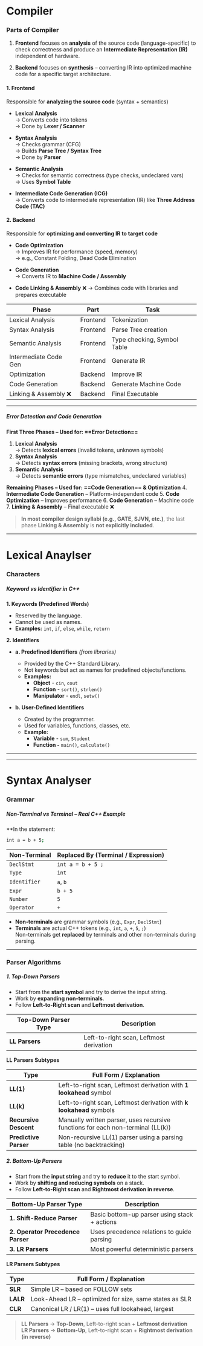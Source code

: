 
# Compiler

### Parts of Compiler

1. **Frontend** focuses on **analysis** of the source code (language-specific) to check correctness and produce an **Intermediate Representation (IR)** independent of hardware.

2. **Backend** focuses on **synthesis** – converting IR into optimized machine code for a specific target architecture.

#### 1. **Frontend**

Responsible for **analyzing the source code** (syntax + semantics)

- **Lexical Analysis**  
    → Converts code into tokens  
    → Done by **Lexer / Scanner**
    
- **Syntax Analysis**  
    → Checks grammar (CFG)  
    → Builds **Parse Tree / Syntax Tree**  
    → Done by **Parser**
    
- **Semantic Analysis**  
    → Checks for semantic correctness (type checks, undeclared vars)  
    → Uses **Symbol Table**
    
- **Intermediate Code Generation (ICG)**  
    → Converts code to intermediate representation (IR) like **Three Address Code (TAC)**
    
#### 2. **Backend**

Responsible for **optimizing and converting IR to target code**

- **Code Optimization**  
    → Improves IR for performance (speed, memory)  
    → e.g., Constant Folding, Dead Code Elimination
    
- **Code Generation**  
    → Converts IR to **Machine Code / Assembly**
    
- **Code Linking & Assembly**   ❌
    → Combines code with libraries and prepares executable
    
| Phase                 | Part     | Task                        |
| --------------------- | -------- | --------------------------- |
| Lexical Analysis      | Frontend | Tokenization                |
| Syntax Analysis       | Frontend | Parse Tree creation         |
| Semantic Analysis     | Frontend | Type checking, Symbol Table |
| Intermediate Code Gen | Frontend | Generate IR                 |
| Optimization          | Backend  | Improve IR                  |
| Code Generation       | Backend  | Generate Machine Code       |
| Linking & Assembly ❌  | Backend  | Final Executable            |


---

##### **Error Detection and Code Generation**

**First Three Phases – Used for: ==Error Detection==**
1. **Lexical Analysis**  
    → Detects **lexical errors** (invalid tokens, unknown symbols)
2. **Syntax Analysis**  
    → Detects **syntax errors** (missing brackets, wrong structure)
3. **Semantic Analysis**  
    → Detects **semantic errors** (type mismatches, undeclared variables)
    
**Remaining Phases – Used for: ==Code Generation== & Optimization**
4. **Intermediate Code Generation** – Platform-independent code
5. **Code Optimization** – Improves performance
6. **Code Generation** – Machine code
7. **Linking & Assembly** – Final executable  ❌


> **In most compiler design syllabi (e.g., GATE, SJVN, etc.)**, the last phase **Linking & Assembly** is **not explicitly included**.

---
# Lexical Anaylser

### Characters

##### **Keyword vs Identifier in C++**

**1. Keywords (Predefined Words)**
- Reserved by the language.
- Cannot be used as names.
- **Examples:** `int`, `if`, `else`, `while`, `return`
    

**2. Identifiers**

- **a. Predefined Identifiers** _(from libraries)_
	- Provided by the C++ Standard Library.
	- Not keywords but act as names for predefined objects/functions.
    - **Examples:**
	    - **Object** - `cin`, `cout`
	    - **Function** - `sort()`, `strlen()`
	    - **Manipulator** - `endl`, `setw()`

- **b. User-Defined Identifiers**
	- Created by the programmer.    
	- Used for variables, functions, classes, etc.
	- **Example:**
		- **Variable** - `sum`, `Student`
		- **Function -** `main()`, `calculate()`

---
---

# Syntax Analyser

### Grammar

##### **Non-Terminal vs Terminal – Real C++ Example**

**In the statement:
```sh
int a = b + 5;
```

|**Non-Terminal**|**Replaced By (Terminal / Expression)**|
|---|---|
|`DeclStmt`|`int a = b + 5 ;`|
|`Type`|`int`|
|`Identifier`|`a`, `b`|
|`Expr`|`b + 5`|
|`Number`|`5`|
|`Operator`|`+`|

- **Non-terminals** are grammar symbols (e.g., `Expr`, `DeclStmt`)
- **Terminals** are actual C++ tokens (e.g., `int`, `a`, `+`, `5`, `;`)  
    Non-terminals get **replaced** by terminals and other non-terminals during parsing.


---
### Parser Algorithms


##### **1. Top-Down Parsers**

- Start from the **start symbol** and try to derive the input string.
- Work by **expanding non-terminals**.
- Follow **Left-to-Right scan** and **Leftmost derivation**.

|**Top-Down Parser Type**|**Description**|
|---|---|
|**LL Parsers**|Left-to-right scan, Leftmost derivation|


**LL Parsers Subtypes**

|**Type**|**Full Form / Explanation**|
|---|---|
|**LL(1)**|Left-to-right scan, Leftmost derivation with **1 lookahead** symbol|
|**LL(k)**|Left-to-right scan, Leftmost derivation with **k lookahead** symbols|
|**Recursive Descent**|Manually written parser, uses recursive functions for each non-terminal (LL(k))|
|**Predictive Parser**|Non-recursive LL(1) parser using a parsing table (no backtracking)|


##### **2. Bottom-Up Parsers**

- Start from the **input string** and try to **reduce** it to the start symbol.
- Work by **shifting and reducing symbols** on a stack.
- Follow **Left-to-Right scan** and **Rightmost derivation in reverse**.

|**Bottom-Up Parser Type**|**Description**|
|---|---|
|**1. Shift-Reduce Parser**|Basic bottom-up parser using stack + actions|
|**2. Operator Precedence Parser**|Uses precedence relations to guide parsing|
|**3. LR Parsers**|Most powerful deterministic parsers|

**LR Parsers Subtypes**

|**Type**|**Full Form / Explanation**|
|---|---|
|**SLR**|Simple LR – based on FOLLOW sets|
|**LALR**|Look-Ahead LR – optimized for size, same states as SLR|
|**CLR**|Canonical LR / LR(1) – uses full lookahead, largest|


> **LL Parsers** → **Top-Down**, Left-to-right scan + **Leftmost derivation**  
> **LR Parsers** → **Bottom-Up**, Left-to-right scan + **Rightmost derivation (in reverse)**
